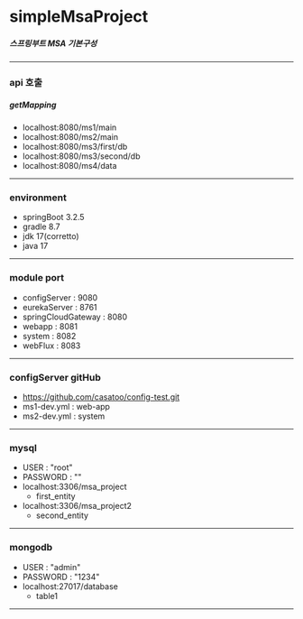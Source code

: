 # simpleMsaProject
##### 스프링부트 MSA 기본구성
---
### api 호출
##### getMapping
- localhost:8080/ms1/main
- localhost:8080/ms2/main
- localhost:8080/ms3/first/db
- localhost:8080/ms3/second/db
- localhost:8080/ms4/data
---
### environment
- springBoot 3.2.5
- gradle 8.7
- jdk 17(corretto)
- java 17
---
### module port
- configServer : 9080
- eurekaServer : 8761
- springCloudGateway : 8080
- webapp : 8081
- system : 8082
- webFlux : 8083
---
### configServer gitHub
- https://github.com/casatoo/config-test.git
- ms1-dev.yml : web-app
- ms2-dev.yml : system
---
### mysql
- USER : "root"
- PASSWORD : ""
- localhost:3306/msa_project
  - first_entity
- localhost:3306/msa_project2
  - second_entity
---
### mongodb
- USER : "admin"
- PASSWORD : "1234"
- localhost:27017/database
  - table1
---